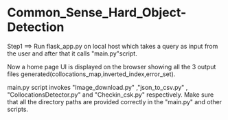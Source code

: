 # Common_Sense_Hard_Object-Detection

Step1 ==> Run flask_app.py on local host which takes a query as input from the user and after that it calls "main.py"script.

Now a home page UI is displayed on the browser showing all the 3 output files generated(collocations_map,inverted_index,error_set).

main.py script invokes "Image_download.py" ,"json_to_csv.py" , "CollocationsDetector.py" and "Checkin_csk.py" respectively.
Make sure that all the directory paths are provided correctly in the "main.py" and other scripts.
